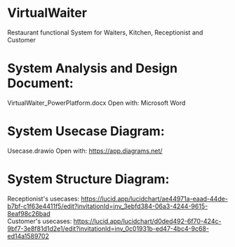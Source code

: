 # VirtualWaiter
Restaurant functional System for Waiters, Kitchen, Receptionist and Customer

# System Analysis and Design Document: 
VirtualWaiter_PowerPlatform.docx
Open with: Microsoft Word

# System Usecase Diagram: 
Usecase.drawio
Open with: https://app.diagrams.net/

# System Structure Diagram:
Receptionist's usecases: https://lucid.app/lucidchart/ae44971a-eaad-44de-b7bf-c1f63e4411f5/edit?invitationId=inv_3ebfd384-06a3-4244-9615-8eaf98c26bad <br>
Customer's usecases: https://lucid.app/lucidchart/d0ded492-6f70-424c-9bf7-3e8f81d1d2e1/edit?invitationId=inv_0c01931b-ed47-4bc4-9c68-ed14a1589702

